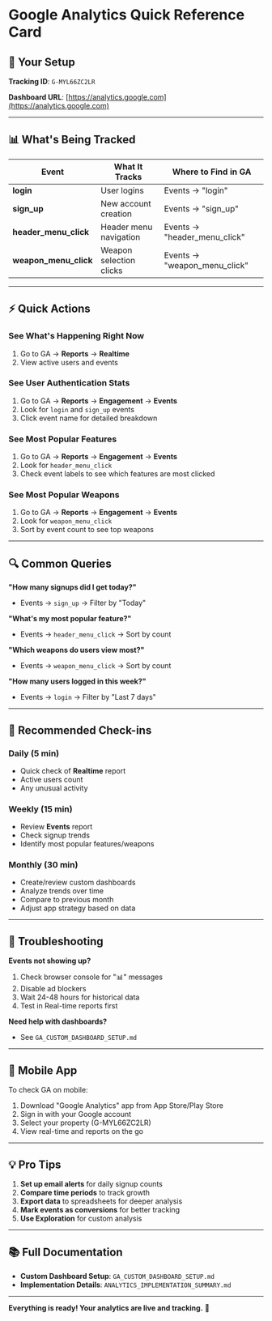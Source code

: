 # Google Analytics Quick Reference Card

## 🎯 Your Setup

**Tracking ID**: `G-MYL66ZC2LR`

**Dashboard URL**: [https://analytics.google.com](https://analytics.google.com)

---

## 📊 What's Being Tracked

| Event | What It Tracks | Where to Find in GA |
|-------|---------------|---------------------|
| **login** | User logins | Events → "login" |
| **sign_up** | New account creation | Events → "sign_up" |
| **header_menu_click** | Header menu navigation | Events → "header_menu_click" |
| **weapon_menu_click** | Weapon selection clicks | Events → "weapon_menu_click" |

---

## ⚡ Quick Actions

### See What's Happening Right Now
1. Go to GA → **Reports** → **Realtime**
2. View active users and events

### See User Authentication Stats
1. Go to GA → **Reports** → **Engagement** → **Events**
2. Look for `login` and `sign_up` events
3. Click event name for detailed breakdown

### See Most Popular Features
1. Go to GA → **Reports** → **Engagement** → **Events**
2. Look for `header_menu_click`
3. Check event labels to see which features are most clicked

### See Most Popular Weapons
1. Go to GA → **Reports** → **Engagement** → **Events**
2. Look for `weapon_menu_click`
3. Sort by event count to see top weapons

---

## 🔍 Common Queries

**"How many signups did I get today?"**
- Events → `sign_up` → Filter by "Today"

**"What's my most popular feature?"**
- Events → `header_menu_click` → Sort by count

**"Which weapons do users view most?"**
- Events → `weapon_menu_click` → Sort by count

**"How many users logged in this week?"**
- Events → `login` → Filter by "Last 7 days"

---

## 📅 Recommended Check-ins

### Daily (5 min)
- Quick check of **Realtime** report
- Active users count
- Any unusual activity

### Weekly (15 min)
- Review **Events** report
- Check signup trends
- Identify most popular features/weapons

### Monthly (30 min)
- Create/review custom dashboards
- Analyze trends over time
- Compare to previous month
- Adjust app strategy based on data

---

## 🚨 Troubleshooting

**Events not showing up?**
1. Check browser console for "📊" messages
2. Disable ad blockers
3. Wait 24-48 hours for historical data
4. Test in Real-time reports first

**Need help with dashboards?**
- See `GA_CUSTOM_DASHBOARD_SETUP.md`

---

## 📱 Mobile App

To check GA on mobile:
1. Download "Google Analytics" app from App Store/Play Store
2. Sign in with your Google account
3. Select your property (G-MYL66ZC2LR)
4. View real-time and reports on the go

---

## 💡 Pro Tips

1. **Set up email alerts** for daily signup counts
2. **Compare time periods** to track growth
3. **Export data** to spreadsheets for deeper analysis
4. **Mark events as conversions** for better tracking
5. **Use Exploration** for custom analysis

---

## 📚 Full Documentation

- **Custom Dashboard Setup**: `GA_CUSTOM_DASHBOARD_SETUP.md`
- **Implementation Details**: `ANALYTICS_IMPLEMENTATION_SUMMARY.md`

---

**Everything is ready! Your analytics are live and tracking.** 🎉

